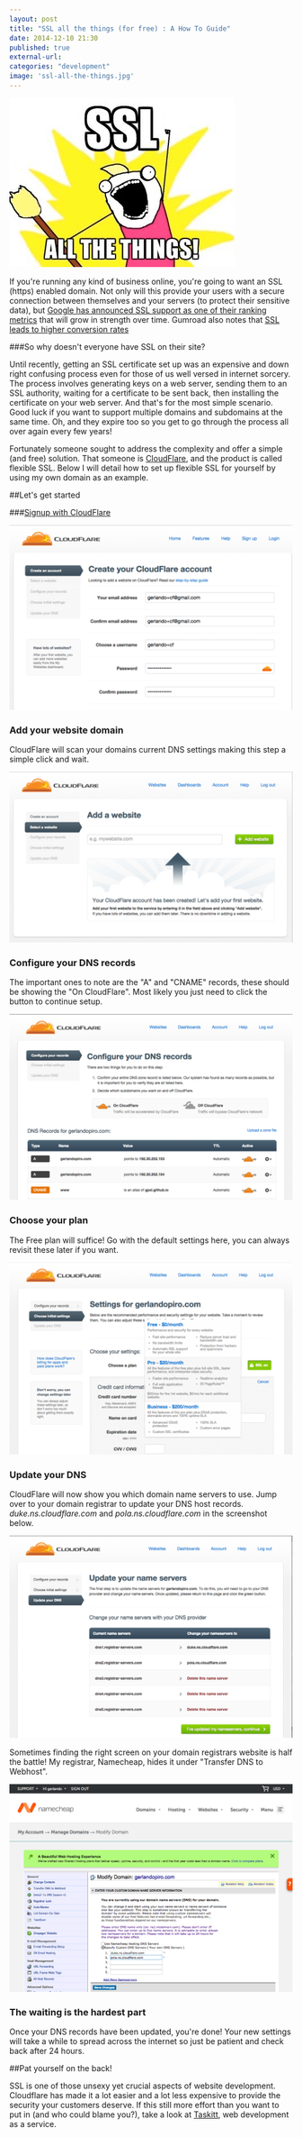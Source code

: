 ```yaml
---
layout: post
title: "SSL all the things (for free) : A How To Guide"
date: 2014-12-10 21:30
published: true
external-url:
categories: "development"
image: 'ssl-all-the-things.jpg'
---
```

<p class="text-center">
  <img src="/images/ssl-all-the-things.jpg">
</p>

If you're running any kind of business online, you're going to want an SSL (https) enabled domain. Not only will this provide your users with a secure connection between themselves and your servers (to protect their sensitive data), but [Google has announced SSL support as one of their ranking metrics](https://googlewebmastercentral.blogspot.com/2014/08/https-as-ranking-signal.html) that will grow in strength over time. Gumroad also notes that [SSL leads to higher conversion rates](https://help.gumroad.com/customer/portal/articles/1622004-how-do-i-set-up-the-gumroad-overlay-)

###So why doesn't everyone have SSL on their site?

Until recently, getting an SSL certificate set up was an expensive and down right confusing process even for those of us well versed in internet sorcery. The process involves generating keys on a web server, sending them to an SSL authority, waiting for a certificate to be sent back, then installing the certificate on your web server. And that's for the most simple scenario. Good luck if you want to support multiple domains and subdomains at the same time. Oh, and they expire too so you get to go through the process all over again every few years!

Fortunately someone sought to address the complexity and offer a simple (and free) solution. That someone is [CloudFlare](https://www.cloudflare.com), and the product is called flexible SSL. Below I will detail how to set up flexible SSL for yourself by using my own domain as an example. 

##Let's get started

###[Signup with CloudFlare](https://www.cloudflare.com/sign-up)

<p class="text-center">
  <img src="/images/ssl-create-account.png" class="img-thumbnail">
</p>

### Add your website domain

CloudFlare will scan your domains current DNS settings making this step a simple click and wait.

<p class="text-center">
  <img src="/images/ssl-add-website.png" class="img-thumbnail">
</p>

### Configure your DNS records

The important ones to note are the "A" and "CNAME" records, these should be showing the "On CloudFlare". Most likely you just need to click the button to continue setup.

<p class="text-center">
  <img src="/images/ssl-configure.png" class="img-thumbnail">
</p>

### Choose your plan

The Free plan will suffice! Go with the default settings here, you can always revisit these later if you want.

<p class="text-center">
  <img src="/images/ssl-choose-plan.png" class="img-thumbnail">
</p>

### Update your DNS

CloudFlare will now show you which domain name servers to use. Jump over to your domain registrar to update your DNS host records. _duke.ns.cloudflare.com_ and _pola.ns.cloudflare.com_ in the screenshot below. 

<p class="text-center">
  <img src="/images/ssl-name-servers.png" class="img-thumbnail">
</p>

Sometimes finding the right screen on your domain registrars website is half the battle! My registrar, Namecheap, hides it under "Transfer DNS to Webhost".

<p class="text-center">
  <img src="/images/ssl-update-dns.png" class="img-thumbnail">
</p>

### The waiting is the hardest part

Once your DNS records have been updated, you're done! Your new settings will take a while to spread across the internet so just be patient and check back after 24 hours.

##Pat yourself on the back!

SSL is one of those unsexy yet crucial aspects of website development. Cloudflare has made it a lot easier and a lot less expensive to provide the security your customers deserve. If this still more effort than you want to put in (and who could blame you?), take a look at [Taskitt](https://www.taskitt.com), web development as a service.
